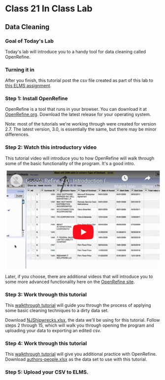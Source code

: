 # Class 21 In Class Lab
## Data Cleaning

### Goal of Today's Lab

Today's lab will introduce you to a handy tool for data cleaning called OpenRefine.  

### Turning it in

After you finish, this tutorial post the csv file created as part of this lab to [this ELMS assignment](https://umd.instructure.com/courses/1251920/assignments/4759062).  

### Step 1: Install OpenRefine

OpenRefine is a tool that runs in your browser. You can download it at [OpenRefine.org](http://openrefine.org/). Download the latest release for your operating system.

Note: most of the tutorials we're working through were created for version 2.7.  The latest version, 3.0, is essentially the same, but there may be minor differences.

### Step 2: Watch this introductory video

This tutorial video will introduce you to how OpenRefine will walk through some of the basic functionality of the program.  It's a good intro.  

[![intro](refine.png)](http://www.youtube.com/watch?v=B70J_H_zAWM "intro")

Later, if you choose, there are additional videos that will introduce you to some more advanced functionality here on the [OpenRefine site](http://openrefine.org/).   

### Step 3: Work through this tutorial

This [walkthrough tutorial](http://miriamposner.com/classes/dh101f17/tutorials-guides/data-manipulation/get-started-with-openrefine/) will guide you through the process of applying some basic cleaning techniques to a dirty data set.

Download [NJShipwrecks.xlsx](NJShipwrecks.xlsx), the data we'll be using for this tutorial. Follow steps 2 through 15, which will walk you through opening the program and uploading your data to exporting an edited csv.

### Step 4: Work through this tutorial

This [walkthrough tutorial](http://thomaspadilla.org/dataprep/) will give you additional practice with OpenRefine.  Download [authors-people.xlsx](authors-people.xlsx) as the data set to use with this tutorial.

### Step 5: Upload your CSV to ELMS.  
